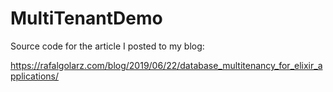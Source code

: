 # MultiTenantDemo

Source code for the article I posted to my blog:

https://rafalgolarz.com/blog/2019/06/22/database_multitenancy_for_elixir_applications/
